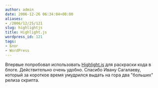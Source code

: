 ```yaml
---
author: admin
date: 2006-12-26 06:34:04+00:00
aliases:
- /2006/12/25/121
slug: highlightjs
title: Highlight.js
wordpress_id: 121
tags:
- Блог
- WordPress
---
```


Впервые попробовал использовать [Highlight.js](http://softwaremaniacs.org/soft/highlight/) для раскраски кода в блоге. Действительно очень удобно. Спасибо Ивану Сагалаеву, который за короткое время умудрился выдать на гора два "больших" релиза скрипта.
